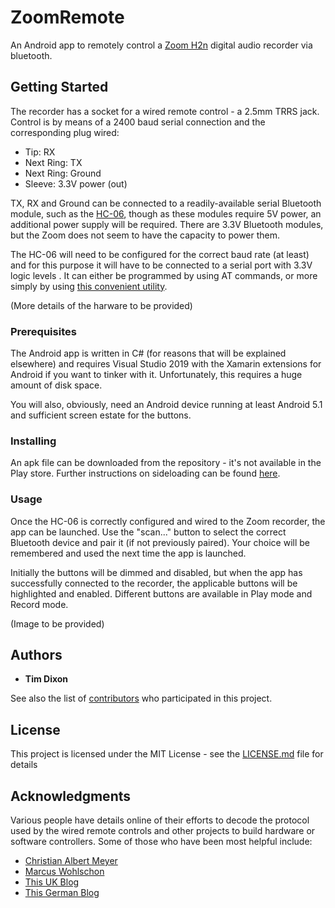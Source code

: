 # ZoomRemote
An Android app to remotely control a [Zoom H2n](https://zoomcorp.com/en/us/handheld-recorders/handheld-recorders/h2n-handy-recorder/)
digital audio recorder via bluetooth.

## Getting Started

The recorder has a socket for a wired remote control - a 2.5mm TRRS jack. Control is by means of a 2400 baud serial 
connection and the corresponding plug wired:
* Tip:  RX
* Next Ring: TX
* Next Ring: Ground
* Sleeve: 3.3V power (out)

TX, RX and Ground can be connected to a readily-available serial Bluetooth module, such as the [HC-06](https://components101.com/wireless/hc-06-bluetooth-module-pinout-datasheet),
though as these modules require 5V power, an additional power supply will be required. 
There are 3.3V Bluetooth modules, but the Zoom does not seem to have the capacity to power them.

The HC-06 will need to be configured for the correct baud rate (at least) and for this purpose it
will have to be connected to a serial port with 3.3V logic levels . It can either be programmed by using AT
commands, or more simply by using [this convenient utility](http://smarpl.com/content/bluetooth-module-hc04hc06-configuration-tool).

(More details of the harware to be provided)

### Prerequisites

The Android app is written in C# (for reasons that will be explained elsewhere) and requires
Visual Studio 2019 with the Xamarin extensions for Android if you want to tinker with it. 
Unfortunately, this requires a huge amount of disk space.

You will also, obviously, need an Android device running at least Android 5.1 and sufficient screen 
estate for the buttons.

### Installing

An apk file can be downloaded from the repository - it's not available in the Play store.
Further instructions on sideloading can be found [here](https://androidcommunity.com/how-to-sideloading-apps-on-your-android-device-20180417/).

### Usage
Once the HC-06 is correctly configured and wired to the Zoom recorder, the app can be launched.
Use the "scan..." button to select the correct Bluetooth device and pair it (if not previously paired).
Your choice will be remembered and used the next time the app is launched.

Initially the buttons will be dimmed and disabled, but when the app has successfully connected to the
recorder, the applicable buttons will be highlighted and enabled. Different buttons are available in 
Play mode and Record mode. 

(Image to be provided)

## Authors

* **Tim Dixon** 

See also the list of [contributors](https://github.com/your/project/contributors) who participated in this project.

## License

This project is licensed under the MIT License - see the [LICENSE.md](file://LICENSE.md) file for details

## Acknowledgments

Various people have details online of their efforts to decode the protocol used by the wired remote controls
and other projects to build hardware or software controllers. Some of those who have been most helpful include:
* [Christian Albert Meyer](https://christianalbertmeyer.wordpress.com/tag/zoom-h2n/)
* [Marcus Wohlschon](http://marcuswolschon.blogspot.com/2012/04/easterhegg-basel-2012.html)
* [This UK Blog](https://www.g7smy.co.uk/2017/04/hacking-the-zoom-h2n-remote/)
* [This German Blog](https://dreimeisen.de/?p=305)

